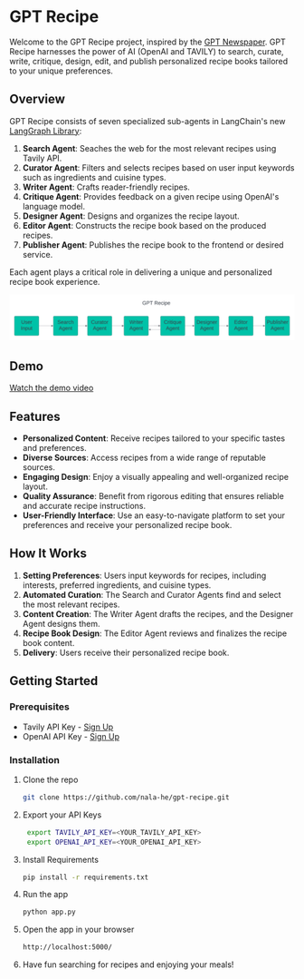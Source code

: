 # GPT Recipe

Welcome to the GPT Recipe project, inspired by the [GPT Newspaper](https://github.com/rotemweiss57/gpt-newspaper.git). GPT Recipe harnesses the power of AI (OpenAI and TAVILY) to search, curate, write, critique, design, edit, and publish personalized recipe books tailored to your unique preferences. 

## Overview

GPT Recipe consists of seven specialized sub-agents in LangChain's new [LangGraph Library](https://github.com/langchain-ai/langgraph):

1. **Search Agent**: Seaches the web for the most relevant recipes using Tavily API.
2. **Curator Agent**: Filters and selects recipes based on user input keywords such as ingredients and cuisine types.
3. **Writer Agent**: Crafts reader-friendly recipes.
4. **Critique Agent**: Provides feedback on a given recipe using OpenAI's language model.
5. **Designer Agent**: Designs and organizes the recipe layout.
6. **Editor Agent**: Constructs the recipe book based on the produced recipes.
7. **Publisher Agent**: Publishes the recipe book to the frontend or desired service.

Each agent plays a critical role in delivering a unique and personalized recipe book experience.

<div align="center">
    <img src="docs/gpt-recipe-architecture.png" alt="GPT Recipe Architecture">
</div>

## Demo
[Watch the demo video](docs/gpt-recipe-demo.mp4)

## Features

- **Personalized Content**: Receive recipes tailored to your specific tastes and preferences.
- **Diverse Sources**: Access recipes from a wide range of reputable sources.
- **Engaging Design**: Enjoy a visually appealing and well-organized recipe layout.
- **Quality Assurance**: Benefit from rigorous editing that ensures reliable and accurate recipe instructions.
- **User-Friendly Interface**: Use an easy-to-navigate platform to set your preferences and receive your personalized recipe book.

## How It Works

1. **Setting Preferences**: Users input keywords for recipes, including interests, preferred ingredients, and cuisine types.
2. **Automated Curation**: The Search and Curator Agents find and select the most relevant recipes.
3. **Content Creation**: The Writer Agent drafts the recipes, and the Designer Agent designs them.
4. **Recipe Book Design**: The Editor Agent reviews and finalizes the recipe book content.
5. **Delivery**: Users receive their personalized recipe book.

## Getting Started

### Prerequisites

- Tavily API Key - [Sign Up](https://tavily.com/)
- OpenAI API Key - [Sign Up](https://platform.openai.com/)

### Installation

1. Clone the repo
   ```sh
   git clone https://github.com/nala-he/gpt-recipe.git

2. Export your API Keys
   ```sh
    export TAVILY_API_KEY=<YOUR_TAVILY_API_KEY>
    export OPENAI_API_KEY=<YOUR_OPENAI_API_KEY>

3. Install Requirements
    ```sh
    pip install -r requirements.txt

4. Run the app
    ```sh
    python app.py

5. Open the app in your browser
    ```sh
    http://localhost:5000/
    
6. Have fun searching for recipes and enjoying your meals!